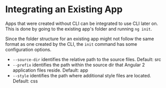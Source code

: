 # Integrating an Existing App

Apps that were created without CLI can be integrated to use CLI later on. This is done by going to the existing app's folder and running `ng init`.

Since the folder structure for an existing app might not follow the same format as one created by the CLI, the `init` command has some configuration options. 
- `--source-dir` identifies the relative path to the source files. Default: src
- `--prefix` identifies the path within the source dir that Angular 2 application files reside. Default: app
- `--style` identifies the path where additional style files are located. Default: css
